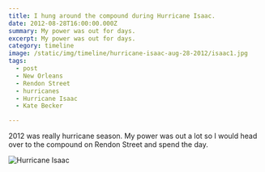 ```yaml
---
title: I hung around the compound during Hurricane Isaac.
date: 2012-08-28T16:00:00.000Z
summary: My power was out for days.
excerpt: My power was out for days.
category: timeline
image: /static/img/timeline/hurricane-isaac-aug-28-2012/isaac1.jpg
tags:
  - post 
  - New Orleans
  - Rendon Street
  - hurricanes
  - Hurricane Isaac
  - Kate Becker

---
```


2012 was really hurricane season. My power was out a lot so I would head over to the compound on Rendon Street and spend the day.


![Hurricane Isaac](/static/img/timeline/hurricane-isaac-aug-28-2012/isaac1.jpg)

